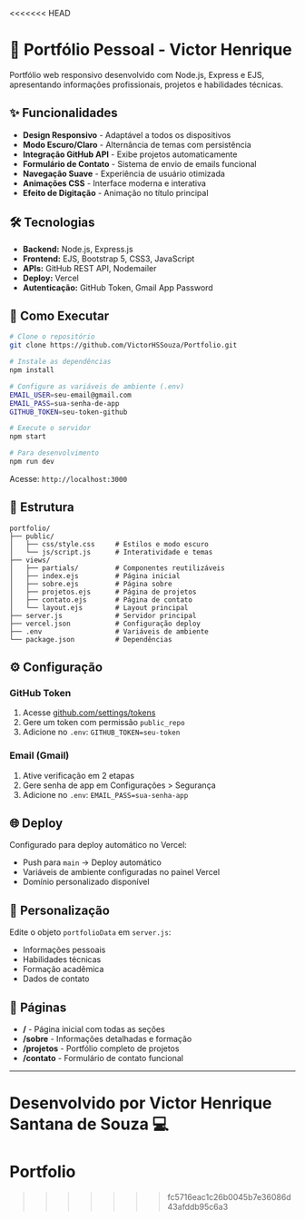 <<<<<<< HEAD
# 🚀 Portfólio Pessoal - Victor Henrique

Portfólio web responsivo desenvolvido com Node.js, Express e EJS, apresentando informações profissionais, projetos e habilidades técnicas.

## ✨ Funcionalidades

- **Design Responsivo** - Adaptável a todos os dispositivos
- **Modo Escuro/Claro** - Alternância de temas com persistência
- **Integração GitHub API** - Exibe projetos automaticamente
- **Formulário de Contato** - Sistema de envio de emails funcional
- **Navegação Suave** - Experiência de usuário otimizada
- **Animações CSS** - Interface moderna e interativa
- **Efeito de Digitação** - Animação no título principal

## 🛠️ Tecnologias

- **Backend:** Node.js, Express.js
- **Frontend:** EJS, Bootstrap 5, CSS3, JavaScript
- **APIs:** GitHub REST API, Nodemailer
- **Deploy:** Vercel
- **Autenticação:** GitHub Token, Gmail App Password

## 🚀 Como Executar

```bash
# Clone o repositório
git clone https://github.com/VictorHSSouza/Portfolio.git

# Instale as dependências
npm install

# Configure as variáveis de ambiente (.env)
EMAIL_USER=seu-email@gmail.com
EMAIL_PASS=sua-senha-de-app
GITHUB_TOKEN=seu-token-github

# Execute o servidor
npm start

# Para desenvolvimento
npm run dev
```

Acesse: `http://localhost:3000`

## 📁 Estrutura

```
portfolio/
├── public/
│   ├── css/style.css     # Estilos e modo escuro
│   └── js/script.js      # Interatividade e temas
├── views/
│   ├── partials/         # Componentes reutilizáveis
│   ├── index.ejs         # Página inicial
│   ├── sobre.ejs         # Página sobre
│   ├── projetos.ejs      # Página de projetos
│   ├── contato.ejs       # Página de contato
│   └── layout.ejs        # Layout principal
├── server.js             # Servidor principal
├── vercel.json           # Configuração deploy
├── .env                  # Variáveis de ambiente
└── package.json          # Dependências
```

## ⚙️ Configuração

### GitHub Token
1. Acesse [github.com/settings/tokens](https://github.com/settings/tokens)
2. Gere um token com permissão `public_repo`
3. Adicione no `.env`: `GITHUB_TOKEN=seu-token`

### Email (Gmail)
1. Ative verificação em 2 etapas
2. Gere senha de app em Configurações > Segurança
3. Adicione no `.env`: `EMAIL_PASS=sua-senha-app`

## 🌐 Deploy

Configurado para deploy automático no Vercel:
- Push para `main` → Deploy automático
- Variáveis de ambiente configuradas no painel Vercel
- Domínio personalizado disponível

## 🎨 Personalização

Edite o objeto `portfolioData` em `server.js`:
- Informações pessoais
- Habilidades técnicas
- Formação acadêmica
- Dados de contato

## 📱 Páginas

- **/** - Página inicial com todas as seções
- **/sobre** - Informações detalhadas e formação
- **/projetos** - Portfólio completo de projetos
- **/contato** - Formulário de contato funcional

---

**Desenvolvido por Victor Henrique Santana de Souza** 💻
=======
# Portfolio
>>>>>>> fc5716eac1c26b0045b7e36086d43afddb95c6a3
